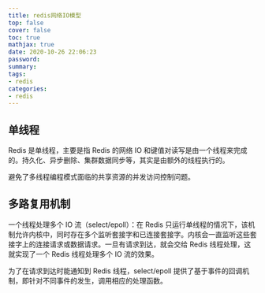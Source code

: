```yaml
---
title: redis网络IO模型
top: false
cover: false
toc: true
mathjax: true
date: 2020-10-26 22:06:23
password:
summary:
tags:
- redis
categories:
- redis
---
```


## 单线程

Redis 是单线程，主要是指 Redis 的网络 IO 和键值对读写是由一个线程来完成的。持久化、异步删除、集群数据同步等，其实是由额外的线程执行的。

避免了多线程编程模式面临的共享资源的并发访问控制问题。

## 多路复用机制

一个线程处理多个 IO 流（select/epoll）：在 Redis 只运行单线程的情况下，该机制允许内核中，同时存在多个监听套接字和已连接套接字。内核会一直监听这些套接字上的连接请求或数据请求。一旦有请求到达，就会交给 Redis 线程处理，这就实现了一个 Redis 线程处理多个 IO 流的效果。

为了在请求到达时能通知到 Redis 线程，select/epoll 提供了基于事件的回调机制，即针对不同事件的发生，调用相应的处理函数。